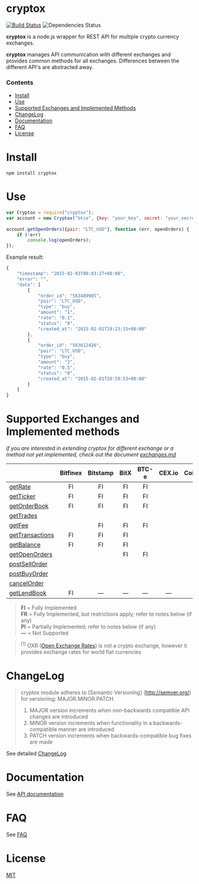 cryptox
=======
[![Build Status](https://travis-ci.org/dutu/cryptox.svg)](https://travis-ci.org/dutu/cryptox/) ![Dependencies Status](https://david-dm.org/dutu/cryptox.svg)


**cryptox** is a node.js wrapper for REST API for multiple crypto currency exchanges.

**cryptox** manages API communication with different exchanges and  provides common methods for all exchanges. Differences between the different API's are abstracted away.


### Contents
* [Install](#install)
* [Use](#use)
* [Supported Exchanges and Implemented Methods](#supported-exchanges-and-implemented-methods)
* [ChangeLog](#changelog)
* [Documentation](#documentation)
* [FAQ](#faq)
* [License](#license) 



# Install #

    npm install cryptox



# Use #

```js
var Cryptox = require("cryptox");
var account = new Cryptox("btce", {key: "your_key", secret: "your_secret"});
	
account.getOpenOrders({pair: "LTC_USD"}, function (err, openOrders) {
    if (!err)
	    console.log(openOrders);
});
```

Example result:
```js
{
    "timestamp": "2015-02-03T00:03:27+00:00",
    "error": "",
    "data": [
        {
            "order_id": "563489985",
            "pair": "LTC_USD",
            "type": "buy",
            "amount": "1",
            "rate": "0.1",
            "status": "0",
            "created_at": "2015-02-01T19:23:15+00:00"
        },
        {
            "order_id": "563612426",
            "pair": "LTC_USD",
            "type": "buy",
            "amount": "2",
            "rate": "0.5",
            "status": "0",
            "created_at": "2015-02-01T20:59:53+00:00"
        }        
    ]
}
```



# Supported Exchanges and Implemented methods #
*if you are interested in extending cryptox for different exchange or a method not yet implemented, check out the document [exchanges.md](exchanges.md)*

|                                                            |Bitfinex|Bitstamp      |BitX|BTC-e|CEX.io|Coinbase|Poloniex|OXR <sup>[1]</sup>|
|   ---                                                      |  :-:   |  :-:         |:-: | :-: | :-:  |   :-:  |  :-:   |    :-:           |
|[getRate](docs/api_documentation.md#getrate)                |   FI   |   FI         | FI | FI  |      |   FI   |   FI   |     FI           | 
|[getTicker](docs/api_documentation.md#getticker)            |   FI   |   FI         | FI | FI  |      |   FI   |   FI   |      —           |
|[getOrderBook](docs/api_documentation.md#getorderbook)      |   FI   |   FI         | FI | FI  |      |   FI   |   FI   |      —           |
|[getTrades](docs/api_documentation.md#gettrades)            |        |              |    |     |      |   FI   |        |      —           |
|[getFee](docs/api_documentation.md#getfee)                  |        |   FI         | FI | FI  |      |        |        |      —           |
|[getTransactions](docs/api_documentation.md#gettransactions)|   FI   |   FI         | FI |     |      |        |        |      —           |
|[getBalance](docs/api_documentation.md#getbalance)          |   FI   |   FI         | FI |     |      |   FI   |   FI   |      —           |
|[getOpenOrders](docs/api_documentation.md#getopenorders)    |        |              | FI | FI  |      |        |        |      —           |
|[postSellOrder](docs/api_documentation.md#postsellorder)    |        |              |    |     |      |        |        |      —           |
|[postBuyOrder](docs/api_documentation.md#postbuyorder)      |        |              |    |     |      |        |        |      —           |
|[cancelOrder](docs/api_documentation.md#cancelorder)        |        |              |    |     |      |        |        |      —           |
|[getLendBook](docs/api_documentation.md#getlendbook)        |   FI   |    —         | —  |  —  |  —   |   —    |        |      —           |

> **FI** = Fully Implemented  
> **FR** = Fully Implemented, but restrictions apply; refer to notes below (if any)  
> **PI** = Partially Implemented; refer to notes below (if any)  
> **—** = Not Supported    

><sup>[1]</sup> OXR ([Open Exchange Rates](https://openexchangerates.org/)) is not a crypto exchange, however it provides exchange rates for world fiat currencies     



# ChangeLog

> cryptox module adheres to [Semantic Versioning] (http://semver.org/) for versioning: MAJOR.MINOR.PATCH.  
> 1. MAJOR version increments when non-backwards compatible API changes are introduced  
> 2. MINOR version increments when functionality in a backwards-compatible manner are introduced  
> 3. PATCH version increments when backwards-compatible bug fixes are made  


See detailed [ChangeLog](CHANGELOG.md)


# Documentation

See [API documentation](docs/api_documentation.md)

# FAQ

See [FAQ](docs/faq.md)

# License #

[MIT](LICENSE)